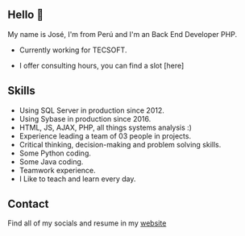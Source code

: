 ## Hello 👋

My name is José, I'm from Perú and I'm an Back End Developer PHP.

* Currently working for TECSOFT.
<!-- * I have a [YouTube channel](https://youtube.com/peladonerd) (in Spanish) about SRE technologies like Docker and Kubernetes. -->
* I offer consulting hours, you can find a slot [here]<!--(https://peladonerd.as.me)-->

## Skills

* Using SQL Server in production since 2012.
* Using Sybase in production since 2016.
* HTML, JS, AJAX, PHP, all things systems analysis :)
* Experience leading a team of 03 people in projects.
* Critical thinking, decision-making and problem solving skills.
* Some Python coding.
* Some Java coding.
* Teamwork experience.
* I Like to teach and learn every day.

## Contact

Find all of my socials and resume in my [website](https://solucionesjv.com)
